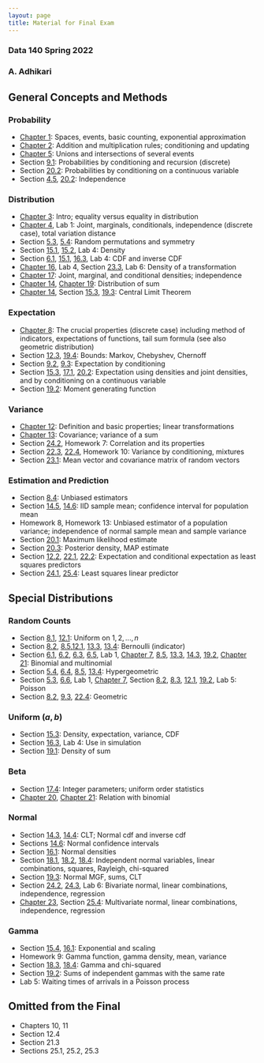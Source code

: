 ```yaml
---
layout: page
title: Material for Final Exam
---
```


<!-- #region -->
### Data 140 Spring 2022 ###
### A. Adhikari ###

## General Concepts and Methods ##

### Probability ###
- [Chapter 1](http://prob140.org/textbook/content/Chapter_01/00_Fundamentals.html): Spaces, events, basic counting, exponential approximation
- [Chapter 2](http://prob140.org/textbook/content/Chapter_02/00_Calculating_Chances.html): Addition and multiplication rules; conditioning and updating
- [Chapter 5](http://prob140.org/textbook/content/Chapter_05/00_Collections_of_Events.html): Unions and intersections of several events
- Section [9.1](http://prob140.org/textbook/content/Chapter_09/01_Probability_by_Conditioning.html): Probabilities by conditioning and recursion (discrete)
- Section [20.2](http://prob140.org/textbook/content/Chapter_20/02_Independence_Revisited.html): Probabilities by conditioning on a continuous variable
- Section [4.5](http://prob140.org/textbook/content/Chapter_04/05_Dependence_and_Independence.html), [20.2](http://prob140.org/textbook/content/Chapter_20/02_Independence_Revisited.html): Independence

### Distribution ###
- [Chapter 3](http://prob140.org/textbook/content/Chapter_03/00_Random_Variables.html): Intro; equality versus equality in distribution
- [Chapter 4](http://prob140.org/textbook/content/Chapter_04/00_Relations_Between_Variables.html), Lab 1: Joint, marginals, conditionals, independence (discrete case), total variation distance
- Section [5.3](http://prob140.org/textbook/content/Chapter_05/03_The_Matching_Problem.html), [5.4](http://prob140.org/textbook/content/Chapter_05/04_Sampling_Without_Replacement.html): Random permutations and symmetry
- Section [15.1](http://prob140.org/textbook/content/Chapter_15/01_Density_and_CDF.html), [15.2](http://prob140.org/textbook/content/Chapter_15/02_The_Meaning_of_Density.html), Lab 4: Density
- Section [6.1](http://prob140.org/textbook/content/Chapter_06/01_Binomial_Distribution.html#cumulative-distribution-function-cdf), [15.1](http://prob140.org/textbook/content/Chapter_15/01_Density_and_CDF.html), [16.3](http://prob140.org/textbook/content/Chapter_16/03_Simulation_via_the_CDF.html), Lab 4: CDF and inverse CDF
- [Chapter 16](http://prob140.org/textbook/content/Chapter_16/00_Transformations.html), Lab 4, Section [23.3](http://prob140.org/textbook/content/Chapter_23/03_Multivariate_Normal_Density.html), Lab 6: Density of a transformation
- [Chapter 17](http://prob140.org/textbook/content/Chapter_17/00_Joint_Densities.html): Joint, marginal, and conditional densities; independence
- [Chapter 14](http://prob140.org/textbook/content/Chapter_14/00_The_Central_Limit_Theorem.html), [Chapter 19](http://prob140.org/textbook/content/Chapter_19/00_Distributions_of_Sums.html): Distribution of sum
- [Chapter 14](http://prob140.org/textbook/content/Chapter_14/00_The_Central_Limit_Theorem.html), Section [15.3](http://prob140.org/textbook/content/Chapter_15/03_Expectation.html#example-random-discs), [19.3](http://prob140.org/textbook/content/Chapter_19/03_MGFs_Normal_and_the_CLT.html#proof-of-the-central-limit-theorem): Central Limit Theorem

### Expectation ###
- [Chapter 8](http://prob140.org/textbook/content/Chapter_08/00_Expectation.html): The crucial properties (discrete case) including method of indicators, expectations of functions, tail sum formula (see also geometric distribution)
- Section [12.3](http://prob140.org/textbook/content/Chapter_12/03_Bounds.html), [19.4](http://prob140.org/textbook/content/Chapter_19/04_Chernoff_Bound.html): Bounds: Markov, Chebyshev, Chernoff
- Section [9.2](http://prob140.org/textbook/content/Chapter_09/02_Expectation_by_Conditioning.html), [9.3](http://prob140.org/textbook/content/Chapter_09/03_Expected_Waiting_Times.html): Expectation by conditioning
- Section [15.3](http://prob140.org/textbook/content/Chapter_15/03_Expectation.html), [17.1](http://prob140.org/textbook/content/Chapter_17/01_Probabilities_and_Expectations.html), [20.2](http://prob140.org/textbook/content/Chapter_19/02_Moment_Generating_Functions.html): Expectation using densities and joint densities, and by conditioning on a continuous variable
- Section [19.2](http://prob140.org/textbook/content/Chapter_19/02_Moment_Generating_Functions.html): Moment generating function

### Variance ###
- [Chapter 12](http://prob140.org/textbook/content/Chapter_12/00_Standard_Deviation.html): Definition and basic properties; linear transformations
- [Chapter 13](http://prob140.org/textbook/content/Chapter_13/00_Variance_Via_Covariance.html): Covariance; variance of a sum
- Section [24.2](http://prob140.org/textbook/content/Chapter_24/02_Bivariate_Normal_Distribution.html), Homework 7: Correlation and its properties
- Section [22.3](http://prob140.org/textbook/content/Chapter_22/03_Variance_by_Conditioning.html), [22.4](http://prob140.org/textbook/content/Chapter_22/04_Examples.html), Homework 10: Variance by conditioning, mixtures
- Section [23.1](http://prob140.org/textbook/content/Chapter_23/01_Random_Vectors.html): Mean vector and covariance matrix of random vectors

### Estimation and Prediction ###
- Section [8.4](http://prob140.org/textbook/content/Chapter_08/04_Additivity.html#unbiased-estimator): Unbiased estimators
- Section [14.5](http://prob140.org/textbook/content/Chapter_14/05_The_Sample_Mean.html), [14.6](http://prob140.org/textbook/content/Chapter_14/06_Confidence_Intervals.html): IID sample mean; confidence interval for population mean
- Homework 8, Homework 13: Unbiased estimator of a population variance; independence of normal sample mean and sample variance
- Section [20.1](http://prob140.org/textbook/content/Chapter_20/01_Maximum_Likelihood.html): Maximum likelihood estimate
- Section [20.3](http://prob140.org/textbook/content/Chapter_20/03_Prior_and_Posterior.html#): Posterior density, MAP estimate
- Section [12.2](http://prob140.org/textbook/content/Chapter_12/02_Prediction_and_Estimation.html), [22.1](http://prob140.org/textbook/content/Chapter_22/01_Conditional_Expectation_Projection.html), [22.2](http://prob140.org/textbook/content/Chapter_22/02_Least_Squares_Predictor.html): Expectation and conditional expectation as least squares predictors
- Section [24.1](http://prob140.org/textbook/content/Chapter_24/01_Linear_Least_Squares.html), [25.4](http://prob140.org/textbook/content/Chapter_25/04_Multiple_Regression.html): Least squares linear predictor

## Special Distributions ##

### Random Counts ###
- Section [8.1](http://prob140.org/textbook/content/Chapter_08/02_Applying_the_Definition.html#uniform-on-an-interval-of-integers), [12.1](http://prob140.org/textbook/content/Chapter_12/01_Definition.html#uniform): Uniform on $1, 2, ..., n$
- Section [8.2](http://prob140.org/textbook/content/Chapter_08/02_Applying_the_Definition.html#bernoulli-and-indicators), [8.5](http://prob140.org/textbook/content/Chapter_08/05_Method_of_Indicators.html),[12.1](http://prob140.org/textbook/content/Chapter_12/01_Definition.html#indicator), [13.3](http://prob140.org/textbook/content/Chapter_13/03_Sums_of_Independent_Variables.html#variance-of-the-binomial), [13.4](http://prob140.org/textbook/content/Chapter_13/04_Symmetry_and_Indicators.html#indicators): Bernoulli (indicator)
- Section [6.1](http://prob140.org/textbook/content/Chapter_06/01_Binomial_Distribution.html), [6.2](http://prob140.org/textbook/content/Chapter_06/02_Examples.html), [6.3](http://prob140.org/textbook/content/Chapter_06/03_Multinomial_Distribution.html), [6.5](http://prob140.org/textbook/content/Chapter_06/05_Odds_Ratios.html), Lab 1, [Chapter 7](http://prob140.org/textbook/content/Chapter_07/00_Poissonization.html), [8.5](http://prob140.org/textbook/content/Chapter_08/05_Method_of_Indicators.html#expectation-of-the-binomial), [13.3](http://prob140.org/textbook/content/Chapter_13/03_Sums_of_Independent_Variables.html#variance-of-the-binomial), [14.3](http://prob140.org/textbook/content/Chapter_14/03_Central_Limit_Theorem.html#approximating-the-binomial-n-p-distribution), [19.2](http://prob140.org/textbook/content/Chapter_12/01_Definition.html#poisson), [Chapter 21](http://prob140.org/textbook/content/Chapter_21/00_The_Beta_and_the_Binomial.html): Binomial and multinomial
- Section [5.4](http://prob140.org/textbook/content/Chapter_05/04_Sampling_Without_Replacement.html#counting-good-elements-in-a-simple-random-sample), [6.4](http://prob140.org/textbook/content/Chapter_06/04_The_Hypergeometric_Revisited.html), [8.5](http://prob140.org/textbook/content/Chapter_08/05_Method_of_Indicators.html#expectation-of-the-hypergeometric), [13.4](http://prob140.org/textbook/content/Chapter_13/04_Symmetry_and_Indicators.html#example-variance-of-the-hypergeometric): Hypergeometric
- Section [5.3](http://prob140.org/textbook/content/Chapter_05/03_The_Matching_Problem.html#k-matches), [6.6](http://prob140.org/textbook/content/Chapter_06/06_Law_of_Small_Numbers.html), Lab 1, [Chapter 7](http://prob140.org/textbook/content/Chapter_07/00_Poissonization.html), Section [8.2](http://prob140.org/textbook/content/Chapter_08/02_Applying_the_Definition.html#poisson), [8.3](http://prob140.org/textbook/content/Chapter_08/03_Expectations_of_Functions.html#e-x-x-1-for-a-poisson-variable-x), [12.1](http://prob140.org/textbook/content/Chapter_12/01_Definition.html#poisson), [19.2](http://prob140.org/textbook/content/Chapter_12/01_Definition.html#poisson), Lab 5: Poisson
- Section [8.2](http://prob140.org/textbook/content/Chapter_08/02_Applying_the_Definition.html#geometric), [9.3](http://prob140.org/textbook/content/Chapter_09/03_Expected_Waiting_Times.html), [22.4](http://prob140.org/textbook/content/Chapter_22/04_Examples.html#variance-of-the-geometric-distribution): Geometric

### Uniform $(a, b)$ ###
- Section [15.3](http://prob140.org/textbook/content/Chapter_15/03_Expectation.html#uniform-0-1): Density, expectation, variance, CDF
- Section [16.3](http://prob140.org/textbook/content/Chapter_16/03_Simulation_via_the_CDF.html), Lab 4: Use in simulation
- Section [19.1](http://prob140.org/textbook/content/Chapter_19/01_Convolution_Formula.html#sum-of-two-iid-uniform-0-1-random-variables): Density of sum

### Beta ###
- Section [17.4](http://prob140.org/textbook/content/Chapter_17/04_Beta_Densities_with_Integer_Parameters.html): Integer parameters; uniform order statistics
- [Chapter 20](http://prob140.org/textbook/content/Chapter_20/03_Prior_and_Posterior.html), [Chapter 21](http://prob140.org/textbook/content/Chapter_21/00_The_Beta_and_the_Binomial.html): Relation with binomial

### Normal ###
- Section [14.3](http://prob140.org/textbook/content/Chapter_14/03_Central_Limit_Theorem.html), [14.4](http://prob140.org/textbook/content/Chapter_14/04_SciPy_and_Normal_Curves.html): CLT; Normal cdf and inverse cdf
- Sections [14.6](http://prob140.org/textbook/content/Chapter_14/06_Confidence_Intervals.html): Normal confidence intervals
- Section [16.1](http://prob140.org/textbook/content/Chapter_16/01_Linear_Transformations.html#the-normal-densities): Normal densities
- Section [18.1](http://prob140.org/textbook/content/Chapter_18/01_Standard_Normal_Basics.html), [18.2](http://prob140.org/textbook/content/Chapter_18/02_Sums_of_Independent_Normal_Variables.html), [18.4](http://prob140.org/textbook/content/Chapter_18/04_Chi_Squared_Distributions.html): Independent normal variables, linear combinations, squares, Rayleigh, chi-squared
- Section [19.3](http://prob140.org/textbook/content/Chapter_19/03_MGFs_Normal_and_the_CLT.html): Normal MGF, sums, CLT
- Section [24.2](http://prob140.org/textbook/content/Chapter_24/02_Bivariate_Normal_Distribution.html), [24.3](http://prob140.org/textbook/content/Chapter_24/03_Regression_and_Bivariate_Normal.html), Lab 6: Bivariate normal, linear combinations, independence, regression
- [Chapter 23](http://prob140.org/textbook/content/Chapter_23/00_Multivariate_Normal_RVs.html), Section [25.4](http://prob140.org/textbook/content/Chapter_25/04_Multiple_Regression.html): Multivariate normal, linear combinations, independence, regression

### Gamma ###
- Section [15.4](http://prob140.org/textbook/content/Chapter_15/04_Exponential_Distribution.html), [16.1](http://prob140.org/textbook/content/Chapter_16/01_Linear_Transformations.html#linear-transformation-exponential-density): Exponential and scaling
- Homework 9: Gamma function, gamma density, mean, variance
- Section [18.3](http://prob140.org/textbook/content/Chapter_18/03_The_Gamma_Family.html), [18.4](http://prob140.org/textbook/content/Chapter_18/04_Chi_Squared_Distributions.html): Gamma and chi-squared
- Section [19.2](http://prob140.org/textbook/content/Chapter_19/02_Moment_Generating_Functions.html#mgf-of-a-gamma-r-lambda-random-variable): Sums of independent gammas with the same rate
- Lab 5: Waiting times of arrivals in a Poisson process

## Omitted from the Final ##
- Chapters 10, 11
- Section 12.4
- Section 21.3
- Sections 25.1, 25.2, 25.3
